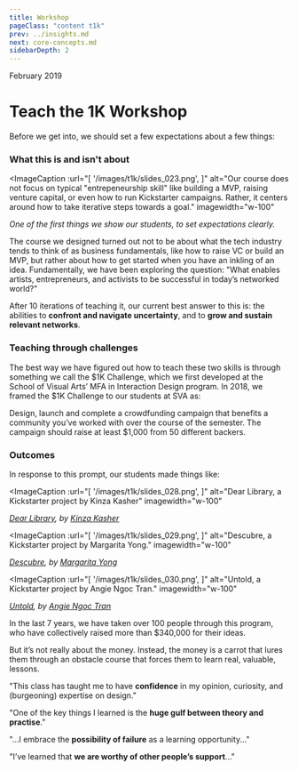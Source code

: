 ```yaml
---
title: Workshop
pageClass: "content t1k"
prev: ../insights.md
next: core-concepts.md
sidebarDepth: 2
---
```


February 2019

# Teach the 1K Workshop

Before we get into, we should set a few expectations about a few things:


### What this is and isn't about

<ImageCaption
 :url="[
 '/images/t1k/slides_023.png',
 ]"
 alt="Our course does not focus on typical "entrepeneurship skill" like building a MVP, raising venture capital, or even how to run Kickstarter campaigns. Rather, it centers around how to take iterative steps towards a goal."
 imagewidth="w-100"
 >

 *One of the first things we show our students, to set expectations clearly.*

 </ImageCaption>

The course we designed turned out not to be about what the tech industry tends to think of as business fundamentals, like how to raise VC or build an MVP, but rather about how to get started when you have an inkling of an idea. Fundamentally, we have been exploring the question: "What enables artists, entrepreneurs, and activists to be successful in today’s networked world?"

After 10 iterations of teaching it, our current best answer to this is: the abilities to **confront and navigate uncertainty**, and to **grow and sustain relevant networks**.

### Teaching through challenges

The best way we have figured out how to teach these two skills is through something we call the $1K Challenge, which we first developed at the School of Visual Arts’ MFA in Interaction Design program. In 2018, we framed the $1K Challenge to our students at SVA as:

<Quote1 cite="$1K Challenge" url="https://docs.google.com/document/d/19Zlq4nQ5BgR-dkOKGqLua7fLkblcLksCNeHnJPkQlvQ/edit" reference="Entrepreneurial Design, 2018">Design, launch and complete a crowdfunding campaign that benefits a community you’ve worked with over the course of the semester. The campaign should raise at least $1,000 from 50 different backers.</Quote1>

### Outcomes

In response to this prompt, our students made things like:

<ImageCaption
 :url="[
 '/images/t1k/slides_028.png',
 ]"
 alt="Dear Library, a Kickstarter project by Kinza Kasher"
 imagewidth="w-100"
 >

 *[Dear Library](https://www.kickstarter.com/projects/1860785512/dear-library), by [Kinza Kasher](https://kinzakasher.com/)*

 </ImageCaption>

 <ImageCaption
  :url="[
  '/images/t1k/slides_029.png',
  ]"
  alt="Descubre, a Kickstarter project by Margarita Yong."
  imagewidth="w-100"
  >

  *[Descubre](https://www.kickstarter.com/projects/margaritayong/descubre-emerging-peruvian-artists-and-designers), by [Margarita Yong](https://www.margaritayong.design/)*

  </ImageCaption>

  <ImageCaption
   :url="[
   '/images/t1k/slides_030.png',
   ]"
   alt="Untold, a Kickstarter project by Angie Ngoc Tran."
   imagewidth="w-100"
   >

   *[Untold](https://www.kickstarter.com/projects/angietran/untold-a-documentary-about-student-social-work-in/faqs), by [Angie Ngoc Tran](https://www.angie-ngoctran.com/)*

   </ImageCaption>

In the last 7 years, we have taken over 100 people through this program, who have collectively raised more than $340,000 for their ideas.

But it’s not really about the money. Instead, the money is a carrot that lures them through an obstacle course that forces them to learn real, valuable, lessons.

<Quote1 cite="Sarah Henry, '15">"This class has taught me to have <strong>confidence</strong> in my opinion, curiosity, and (burgeoning) expertise on design."</Quote1>

<Quote1 cite="Tony Chu, '13">"One of the key things I learned is the <strong>huge gulf between theory and practise</strong>."</Quote1>

<Quote1 cite="Leroy Tellez, '15">"...I embrace the <strong>possibility of failure</strong> as a learning opportunity..."</Quote1>

<Quote1 cite="Song Lee, '17">"I’ve learned that <strong>we are worthy of other people’s support</strong>..."</Quote1>
